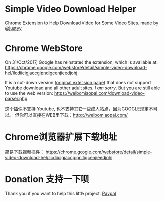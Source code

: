 # Simple Video Download Helper
Chrome Extension to Help Download Video for Some Video Sites. made by [@justyy](https://steemit.com/@justyy/)

# Chrome WebStore
On 31/Oct/2017, Google has reinstated the extension, which is available at: https://chrome.google.com/webstore/detail/simple-video-download-hel/ilcdiicigjaccgipndigcenjieedjohj

It is a cut-down version ([original extension page](https://weibomiaopai.com/chrome-extension/)) that does not support Youtube download and all other adult sites. *I am sorry*. But you are still able to use the web version:  https://weibomiaopai.com/download-video-parser.php

这个[插件](https://weibomiaopai.com/chrome/)不支持 Youtube, 也不支持其它一些成人站点，因为GOOGLE规定不可以。
但你可以直接在WEB里下载：https://weibomiaopai.com/

# Chrome浏览器扩展下载地址
简易下载视频插件： https://chrome.google.com/webstore/detail/simple-video-download-hel/ilcdiicigjaccgipndigcenjieedjohj

# Donation 支持一下呗
Thank you if you want to help this little project. 
[Paypal](https://justyy.com/out/paypal)
